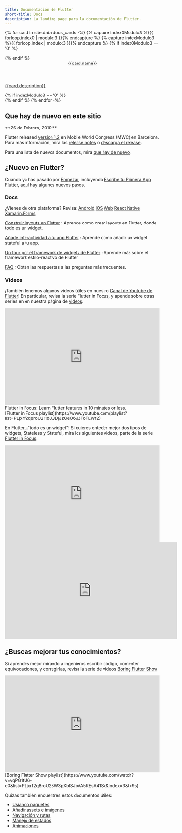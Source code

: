 ```yaml
---
title: Documentación de Flutter
short-title: Docs
description: La landing page para la documentación de Flutter.
---
```


{% for card in site.data.docs_cards -%}
  {% capture index0Modulo3 %}{{ forloop.index0 | modulo:3 }}{% endcapture %}
  {% capture indexModulo3 %}{{ forloop.index | modulo:3 }}{% endcapture %}
  {% if index0Modulo3 == '0' %}
  <div class="card-deck mb-4">
  {% endif %}
    <a class="card" href="{{card.url}}">
      <div class="card-body">
        <header class="card-title">{{card.name}}</header>
        <p class="card-text">{{card.description}}</p>
      </div>
    </a>
  {% if indexModulo3 == '0' %}
  </div>
  {% endif %}
{% endfor -%}

## Que hay de nuevo en este sitio

**26 de Febrero, 2019 **

Flutter released [version
1.2](https://developers.googleblog.com/2019/02/launching-flutter-12-at-mobile-world.html)
en Mobile World Congress (MWC) en Barcelona. Para más información, mira las 
[release notes](https://github.com/flutter/flutter/wiki/Release-Notes---Flutter-1.2.1)
o [descarga el release](/docs/development/tools/sdk/archive).

Para una lista de nuevos documentos, mira [que hay de nuevo](/docs/whats-new-archive).

## ¿Nuevo en Flutter?

Cuando ya has pasado por [Empezar](/docs/get-started/install),
incluyendo [Escribe tu Primera App Flutter,](/docs/get-started/codelab)
aquí hay algunos nuevos pasos.

### Docs

¿Vienes de otra plataforma? Revisa:
[Android](/docs/get-started/flutter-for/android-devs)
[iOS](/docs/get-started/flutter-for/ios-devs)
[Web](/docs/get-started/flutter-for/web-devs)
[React Native](/docs/get-started/flutter-for/react-native-devs)
[Xamarin.Forms](/docs/get-started/flutter-for/xamarin-forms-devs)

[Construir layouts en Flutter](/docs/development/ui/layout)
: Aprende como crear layouts en Flutter, donde todo es un widget.

[Añade interactividad a tu app Flutter](/docs/development/ui/interactive)
: Aprende como añadir un widget stateful a tu app.

[Un tour por el framework de widgets de Flutter](/docs/development/ui/widgets-intro)
: Aprende más sobre el framework estilo-reactivo de Flutter.

[FAQ](/docs/resources/faq)
: Obtén las respuestas a las preguntas más frecuentes.

### Videos

¡También tenemos algunos videos útiles en nuestro [Canal 
de Youtube de Flutter]({{site.social.youtube}})! En 
particular, revisa la serie Flutter in Focus, 
y apende sobre otras series en 
en nuestra página de [videos](/docs/resources/videos).

<iframe style="max-width: 100%" width="560" height="315" src="https://www.youtube.com/embed/wgTBLj7rMPM" frameborder="0" allow="accelerometer; autoplay; encrypted-media; gyroscope; picture-in-picture" allowfullscreen></iframe>
Flutter in Focus: Learn Flutter features in 10 minutes or less.<br>
[Flutter in Focus playlist](https://www.youtube.com/playlist?list=PLjxrf2q8roU2HdJQDjJzOeO6J3FoFLWr2)

En Flutter, ¡"todo es un widget"! Si quieres enteder mejor dos tipos de widgets, Stateless y Stateful, mira los siguientes videos,
parte de la serie [Flutter in
Focus](https://www.youtube.com/playlist?list=PLjxrf2q8roU2HdJQDjJzOeO6J3FoFLWr2).

<iframe style="max-width: 100%" width="560" height="315" src="https://www.youtube.com/embed/wE7khGHVkYY" frameborder="0" allow="accelerometer; autoplay; encrypted-media; gyroscope; picture-in-picture" allowfullscreen></iframe> <iframe width="560" height="315" src="https://www.youtube.com/embed/AqCMFXEmf3w" frameborder="0" allow="accelerometer; autoplay; encrypted-media; gyroscope; picture-in-picture" allowfullscreen></iframe>

## ¿Buscas mejorar tus conocimientos?

Si aprendes mejor mirando a ingenieros escribir código, comenter equivocaciones, y corregirlas,
revisa la serie de videos 
[Boring Flutter Show](https://www.youtube.com/watch?v=vqPG1tU6-c0&list=PLjxrf2q8roU28W3pXbISJbVA5REsA41Sx&index=3&t=9s)

<iframe style="max-width: 100%" width="560" height="315" src="https://www.youtube.com/embed/vqPG1tU6-c0" frameborder="0" allow="accelerometer; autoplay; encrypted-media; gyroscope; picture-in-picture" allowfullscreen></iframe>
[Boring Flutter Show playlist](https://www.youtube.com/watch?v=vqPG1tU6-c0&list=PLjxrf2q8roU28W3pXbISJbVA5REsA41Sx&index=3&t=9s)

Quizas también encuentres estos documentos útiles:

* [Usiando paquetes](/docs/development/packages-and-plugins/using-packages)
* [Añadir assets e imágenes](/docs/development/ui/assets-and-images)
* [Navigación y rutas](/docs/development/ui/navigation)
* [Manejo de estados](/docs/development/data-and-backend/state-mgmt/intro)
* [Animaciones](/docs/development/ui/animations)
